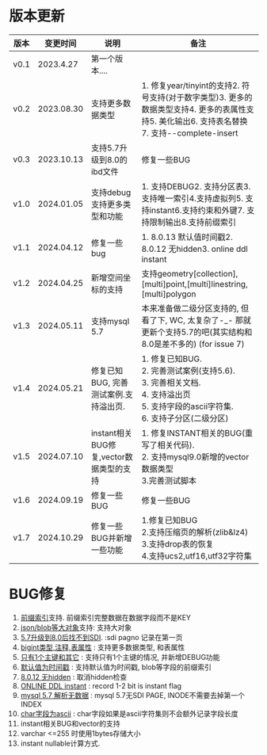 

# 版本更新

| 版本   | 变更时间       | 说明                     | 备注                                       |
| ---- | ---------- | ---------------------- | ---------------------------------------- |
| v0.1 | 2023.4.27  | 第一个版本....              |                                          |
| v0.2 | 2023.08.30 | 支持更多数据类型               | 1. 修复year/tinyint的支持2. 符号支持(对于数字类型)3. 更多的数据类型支持4. 更多的表属性支持5. 美化输出6. 支持表名替换7. 支持--complete-insert |
| v0.3 | 2023.10.13 | 支持5.7升级到8.0的ibd文件      | 修复一些BUG                                  |
| v1.0 | 2024.01.05 | 支持debug支持更多类型和功能       | 1. 支持DEBUG2. 支持分区表3. 支持唯一索引4.支持虚拟列5. 支持instant6.支持约束和外键7. 支持限制输出8.支持前缀索引 |
| v1.1 | 2024.04.12 | 修复一些bug                | 1. 8.0.13 默认值时间戳2. 8.0.12 无hidden3. online ddl instant |
| v1.2 | 2024.04.25 | 新增空间坐标的支持              | 支持geometry[collection],[multi]point,[multi]linestring,[multi]polygon |
| v1.3 | 2024.05.11 | 支持mysql 5.7            | 本来准备做二级分区支持的, 但看了下, WC, 太复杂了-_- 那就更新个支持5.7的吧(其实结构和8.0是差不多的) (for issue 7) |
| v1.4 | 2024.05.21 | 修复已知BUG, 完善测试案例.支持溢出页. | 1. 修复已知BUG.  <br />2. 完善测试案例(支持5.6).<br />3. 完善相关文档.<br />4. 支持溢出页<br />5. 支持字段的ascii字符集.<br />6. 支持子分区(二级分区) |
| v1.5 | 2024.07.10 | instant相关BUG修复,vector数据类型的支持  | 1. 修复INSTANT相关的BUG(重写了相关代码).  <br />2. 支持mysql9.0新增的vector数据类型 <br />3.完善测试脚本 |
| v1.6 | 2024.09.19 | 修复一些BUG | 修复一些BUG |
| v1.7 | 2024.10.29 | 修复一些BUG并新增一些功能 | 1.修复已知BUG<br />2.支持压缩页的解析(zlib&lz4)<br />3.支持drop表的恢复<br />4.支持ucs2,utf16,utf32字符集 |



# BUG修复 

1. [前缀索引](https://www.modb.pro/db/1700402156981538816)支持. 前缀索引完整数据在数据字段而不是KEY
2. [json/blob等大对象](https://www.modb.pro/db/626066)支持: 支持大对象
3. [5.7升级到8.0后找不到SDI](https://github.com/ddcw/ibd2sql/issues/5). :sdi pagno 记录在第一页
4. [bigint类型,注释,表属性](https://github.com/ddcw/ibd2sql/issues/2) : 支持更多数据类型, 和表属性
5. [只有1个主键和其它](https://github.com/ddcw/ibd2sql/issues/4) : 支持只有1个主键的情况, 并新增DEBUG功能
6. [默认值为时间戳](https://github.com/ddcw/ibd2sql/issues/8) : 支持默认值为时间戳, blob等字段的前缀索引
7. [8.0.12 无hidden](https://github.com/ddcw/ibd2sql/issues/10) : 取消hidden检查
8. [ONLINE DDL instant](https://github.com/ddcw/ibd2sql/issues/12) : record 1-2 bit is instant flag
9. [mysql 5.7 解析无数据](https://github.com/ddcw/ibd2sql/issues/17) : mysql 5.7无SDI PAGE, INODE不需要去掉第一个INDEX
10. [char字段为ascii](https://github.com/ddcw/ibd2sql/issues/9) : char字段如果是ascii字符集则不会额外记录字段长度
11. instant相关BUG和vector的支持
12. varchar <=255 时使用1bytes存储大小
13. instant nullable计算方式.

